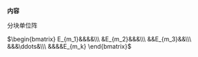 **内容**  
  
分块单位阵  
  
 $\begin{bmatrix}  
E_{m_1}&&&&\\\  
&E_{m_2}&&&\\\  
&&E_{m_3}&&\\\  
&&&\ddots&\\\  
&&&&E_{m_k}  
\end{bmatrix}$  
